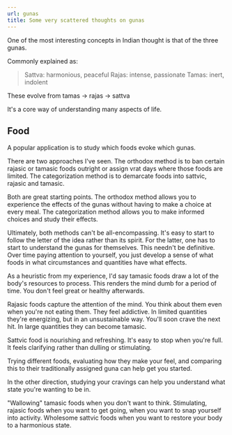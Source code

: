 ```yaml
---
url: gunas
title: Some very scattered thoughts on gunas
---
```


One of the most interesting concepts in Indian thought is that of the three gunas. 

Commonly explained as:

>Sattva: harmonious, peaceful
Rajas: intense, passionate
Tamas: inert, indolent

These evolve from tamas -> rajas -> sattva

It's a core way of understanding many aspects of life. 

## Food

A popular application is to study which foods evoke which gunas. 

There are two approaches I've seen. The orthodox method is to ban certain rajasic or tamasic foods outright or assign vrat days where those foods are limited. The  categorization method is to demarcate foods into sattvic, rajasic and tamasic. 

Both are great starting points. The orthodox method allows you to experience the effects of the gunas without having to make a choice at every meal. The categorization method allows you to make informed choices and study their effects.

Ultimately, both methods can't be all-encompassing. It's easy to start to follow the letter of the idea rather than its spirit. For the latter, one has to start to understand the gunas for themselves. This needn't be definitive. Over time paying attention to yourself, you just develop a sense of what foods in what circumstances and quantities have what effects. 

As a heuristic from my experience, I'd say tamasic foods draw a lot of the body's resources to process. This renders the mind dumb for a period of time. You don't feel great or healthy afterwards. 

Rajasic foods capture the attention of the mind. You think about them even when you're not eating them. They feel addictive. In limited quantities they're energizing, but in an unsustainable way. You'll soon crave the next hit. In large quantities they can become tamasic. 

Sattvic food is nourishing and refreshing. It's easy to stop when you're full. It feels clarifying rather than dulling or stimulating.

Trying different foods, evaluating how they make your feel, and comparing this to their traditionally assigned guna can help get you started. 

In the other direction, studying your cravings can help you understand what state you're wanting to be in. 

"Wallowing" tamasic foods when you don't want to think.  Stimulating, rajasic foods when you want to get going, when you want to snap yourself into activity. Wholesome sattvic foods when you want to restore your body to a harmonious state. 




